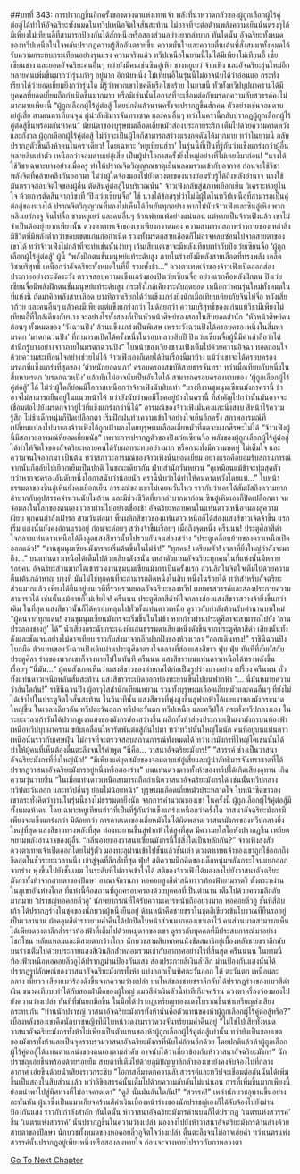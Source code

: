 ##บทที่ 343: การปรากฏขึ้นอีกครั้งของดวงตาแห่งเทพเจ้า
พลังที่น่าหวาดกลัวของผู้ถูกเลือกผู้ไร้คู่ต่อสู้ได้ทำให้อัจฉริยะทั้งหมดในทวีปเหนือจิตใจสั่นสะท้าน ไม่อาจที่จะต่อต้านพลังความเย็นนั้นตรงๆได้
มีเพียงโม่เทียนอี้ที่สามารถป้องกันได้สักหนึ่งหรือสองส่วนอย่างยากลำบาก
ทันใดนั้น อัจฉริยะทั้งหมดของทวีปเหนือในใจพลันปรากฏความรู้สึกอันตรายขึ้น ความมั่นใจและความตื่นเต้นที่สั่งสมมาทั้งหมดได้รับความกระทบกระเทือนอย่างรุนแรง
ความจริงแล้ว
ทวีปเหนือในยามนี้ไม่ได้มีเพียงโม่เทียนอี้ เซี่ยเซียนชาง และยอดอัจฉริยะคนอื่นๆ ทว่ายังมีคนเช่นซินอู๋เหิง ชางหยูเยว่ จ้าวเฟิง และอัจฉริยะรุ่นใหม่อีกหลายคนเพิ่มขึ้นมากว่ารุ่นเก่าๆ อยู่มาก
อีกนัยหนึ่ง
โม่เทียนอี้ในรุ่นนี้ไม่อาจนับได้ว่าอ่อนแอ กระทั่งเรียกได้ว่ายอดเยี่ยมยิ่งกว่ารุ่นใด
มิรู้ว่าพวกเขาโชคดีหรือโชคร้าย
ในยามนี้ ทั่วทั้งทวีปบุปผาครามได้มีบุคคลที่ยอดเยี่ยมถือกำเนิดขึ้นมากมาย หรือมิเช่นนั้นโอกาสที่จะเชื่อมต่อกับมรดกความลับสวรรค์คงไม่มากมายเพียงนี้
“ผู้ถูกเลือกผู้ไร้คู่ต่อสู้ โดยปกติแล้วนานครั้งจะปรากฏขึ้นสักคน ตัวอย่างเช่นจอมดาบเย่อู๋เสี่ย สามเนตรเทียนจุน ผู้นำลัทธิมารจันทราชาด และคนอื่นๆ ทว่าในครานี้กลับปรากฏผู้ถูกเลือกผู้ไร้คู่ต่อสู้ขึ้นพร้อมกันห้าคน”
นัยน์ตาของบุรุษผมเลือดเถี่ยหมัวส่องประกายระริก เต็มไปด้วยความคาดหวังและกังวล
ผู้ถูกเลือกผู้ไร้คู่ต่อสู้ ไม่ว่าจะเป็นผู้ใดก็สามารถสร้างแรงกดดันได้มากมาย
ทว่าในยามนี้ กลับปรากฏตัวขึ้นถึงห้าคนในคราเดียว!
โดยเฉพาะ ‘หยูเทียนฮ่าว’ ในรุ่นนี้ที่เป็นที่รู้กันว่าแข็งแกร่งกว่าผู้อื่นหลายสิบเท่าตัว เหนือกว่าจอมดาบเย่อู๋เสี่ย เป็นผู้นำโอกาสครั้งยิ่งใหญ่อย่างที่ไม่เคยมีมาก่อน!
“นางได้ใช้วิชาเฉพาะบางอย่างเมื่อครู่ ทำให้ปราณจิตวิญญาณธาตุเย็นหลอมรวมเข้ากับอากาศ ก่อนจะใช้วิชาพลังจิตที่คล้ายคลึงกันออกมา ไม่ว่าผู้ใดจ้องมองไปยังดวงตาของนางย่อมรับรู้ได้ถึงพลังอำนาจ นางใช้มันตรวจสอบจิตใจของผู้อื่น ตัดสินคู่ต่อสู้ในบริเวณนั้น”
จ้าวเฟิงกลับสู่สภาพเยือกเย็น วิเคราะห์อยู่ในใจ
ด้วยการตัดสินจากวิชาที่ ‘ปิงเว่ยเซียนจื่อ’ ใช้ นางได้ข้อสรุปว่าไม่มีผู้ใดในทวีปเหนือที่สามารถเป็นคู่ต่อสู้ของนางได้
ปราณจิตวิญญาณที่มองไม่เห็นได้ยืนยันทุกอย่าง
หากไม่นับจ้าวเฟิงและซินอู๋เหิง พวกหลิงเยว่กงจู จินไท่จื่อ ชางหยูเยว่ และคนอื่นๆ ล้วนพ่ายแพ้อย่างแน่นอน
แต่หากเป็นจ้าวเฟิงแล้ว เขาไม่จำเป็นต้องยุ่งยากเพียงนั้น
ดวงตาเทพเจ้าของเขาเพียงกวาดมอง ความสามารถสภาพร่างกายของเหล่าสิ่งมีชีวิตที่มีพลังต่ำกว่าขอบเขตแก่นก่อกำเนิด รวมทั้งมรดกสายเลือดก็ไม่อาจหลบซ่อนไปจากสายตาของเขาได้
ทว่าจ้าวเฟิงไม่กล้าที่จะทำเช่นนั้นง่ายๆ เว้นเสียแต่เขาจะมีพลังเทียบเท่ากับปิงเว่ยเซียนจื่อ ‘ผู้ถูกเลือกผู้ไร้คู่ต่อสู้’ ผู้นี้
“พลังฝึกตนขั้นมนุษย์แท้ระดับสูง ภายในร่างยังมีพลังสายเลือดที่ทรงพลัง เคล็ดวิชาบริสุทธิ์ เหนือกว่าอัจฉริยะทั้งหมดในที่นี้ รวมทั้งข้า...”
ดวงตาเทพเจ้าของจ้าวเฟิงเปิดออกส่องประกายอย่างระมัดระวัง ตรวจสอบความแข็งแกร่งของปิงเว่ยเซียนจื่อ
อย่างแรกคือพลังฝึกตน
ปิงเว่ยเซียนจื่อมีพลังฝึกตนขั้นมนุษย์แท้ระดับสูง กระทั่งใกล้เคียงระดับสุดยอด เหนือกว่าคนรุ่นใหม่ทั้งหมดในที่แห่งนี้
ถัดมาคือพลังสายเลือด บางทีอาจเรียกได้ว่าแข็งแกร่งยิ่งนักเมื่อเทียบเคียงกับจินไท่จื่อ หวังเสี่ยวก้วย และคนอื่นๆ แล้วคงมีเพียงแต่แข็งแกร่งกว่า ไม่ด้อยกว่า
ความบริสุทธิ์ของแก่นแท้วิชามีเพียงโม่เทียนอี้ที่ใกล้เคียงกับนาง จะอย่างไรทั้งสองก็เป็นหัวหน้าศิษย์ของสองในสิบยอดสำนัก
“หัวหน้าศิษย์คนก่อนๆ ทั้งหมดของ ‘วังฉวนปิง’ ล้วนแข็งแกร่งเป็นพิเศษ เพราะวังฉวนปิงได้ครอบครองหนึ่งในสี่มหามรดก ‘มรดกฉวนปิง’ ที่สามารถเปิดได้ครั้งหนึ่งในรอบหลายสิบปี ปิงเว่ยเซียนจื่อผู้นี้มีคำเล่าลือว่าได้สำนึกรู้บางอย่างจากภายในมรดกฉวนปิง”
ใบหน้าของเจียงซานเฟิงเต็มไปด้วยความอิจฉา ทอดถอนใจด้วยความสะเทือนใจอย่างช่วยไม่ได้
จ้าวเฟิงเองก็เคยได้ยินเรื่องนี้มาบ้าง
แม้ว่าเขาจะได้ครอบครองมรดกที่แข็งแกร่งที่สุดของ ‘ตำหนักยอดนภา’ ครอบครองสมบัติสายธารจันทรา ทว่าเมื่อเทียบกับหนึ่งในสี่มหามรดก ‘มรดกฉวนปิง’ แล้วมันไม่อาจนับเป็นอันใดได้
สามารถครอบครองนามของ ‘ผู้ถูกเลือกผู้ไร้คู่ต่อสู้’ ได้ ไม่ว่าผู้ใดก็ย่อมมีโอกาสเหนือกว่าจ้าวเฟิงนับสิบเท่า
“บางทีงานชุมนุมเซียนมังกรครานี้ ข้าอาจไม่สามารถยืนอยู่ในแนวหน้าได้ ทว่ายังนับว่าพอมีโชคอยู่บ้างในครานี้ ที่สำคัญไปกว่านั้นมันอาจจะเชื่อมต่อไปยังมรดกจากยู่ไว่ที่แข็งแกร่งกว่านี้ได้”
อารมณ์ของจ้าวเฟิงมั่นคงและนิ่งสงบ สีหน้าไร้ความรู้สึก
ไม่ช้าเด็กหนุ่มก็ปิดเปลือกตา เริ่มฝึกฝนทำเความเข้าใจอย่างใจเย็นอีกครั้ง
สภาพอารมณ์ที่เปลี่ยนแปลงไปมาของจ้าวเฟิงได้ถูกเฝ้ามองโดยบุรุษผมเลือดเถี่ยหมัวที่อดจะผงกศีรษะไม่ได้ “จ้าวเฟิงผู้นี้มีสภาวะอารมณ์ที่ยอดเยี่ยมนัก”
เพราะการปรากฏตัวของปิงเว่ยเซียนจื่อ พลังของผู้ถูกเลือกผู้ไร้คู่ต่อสู้ได้ทำให้จิตใจของอัจฉริยะหลายคนได้รับผลกระทบอย่างมาก หรือกระทั่งมีความหดหู่ ไม่เต็มใจ และความจนใจออกมา เป็นต้น
ทว่าสภาวะอารมณ์ของจ้าวเฟิงนั้นยอดเยี่ยม อย่างแรกคือยอมรับสถานการณ์ จากนั้นก็กลับไปเยือกเย็นเป็นปกติ
ในขณะเดียวกัน ฝ่ายสำนักวั่นหยวน
“ดูเหมือนแม้ข้าจะทุ่มสุดตัว ทว่าหากจะครองอันดับหนึ่งโอกาสนับว่าน้อยนัก ครานี้นับว่าได้ทำให้คนคาดหวังโดยแท้...”
ใบหน้าธรรมดาของซินอู๋เหินยังคงเยือกเย็น
อารมณ์ของเขาไม่เคยหวั่นไหว ราวกับว่าเคยได้สัมผัสถึงความยากลำบากกับอุปสรรคจำนวนนับไม่ถ้วน และมีช่วงชีวิตที่ยากลำบากมาก่อน
ซินอู๋เหินเองก็ปิดเปลือกตา จมจ่อมลงในโลกของตนเอง
เวลาผ่านไปอย่างเชื่องช้า
อัจฉริยะหลายคนในแท่นดาวเหนือจมลงสู่ความเงียบ
ทุกคนกำลังเฝ้ารอ
สามวันต่อมา
พื้นผลึกสีขาวของแท่นดาวเหนือก็ได้ส่องแสงสีขาวเจิดจ้าขึ้น
แรกเริ่ม แสงนั้นยังคงอ่อนแรงอยู่ ก่อนจะค่อยๆ สว่างจ้าขึ้นเรื่อยๆ
เมื่อถึงจุดหนึ่ง
ครืนนน!
ประตูศิลาสีดำใจกลางแท่นดาวเหนือได้ดึงดูดแสงสีขาวนั้นไปรวมกันจนส่องสว่าง
“ประตูเคลื่อนย้ายของดาวเหนือเปิดออกแล้ว!”
“งานชุมนุมเซียนมังกรจะเริ่มต้นขึ้นในไม่ช้า!”
“ทุกคน! เตรียมตัว! เวลาที่ยิ่งใหญ่กำลังจะมาถึง...”
บนแท่นดาวเหนือได้เต็มไปด้วยเสียงดังสนั่น
เหล่าตัวแทนอัจฉริยะทุกคนในที่แห่งนั้นมีหลายร้อยคน
อัจฉริยะส่วนมากได้เข้าร่วมงานชุมนุมเซียนมังกรเป็นครั้งแรก ส่วนลึกในจิตใจเต็มไปด้วยความตื่นเต้นกล้าหาญ
บางที
มันไม่ใช่ทุกคนที่จะสามารถติดหนึ่งในสิบ หนึ่งในร้อยได้ ทว่าสำหรับอัจฉริยะส่วนมากแล้ว เพียงได้ยืนอยู่บนเวทีที่รวบรวมยอดอัจฉริยะของทวีป เผยพรสวรรค์และส่องประกายความสามารถได้ เช่นนั้นแม้ตายก็ไม่เสียใจ!
ครืนนน
ประตูศิลาสีดำที่ใจกลางส่องแสงสีขาวสว่างจ้ายิ่งขึ้นกว่าเดิม
ในที่สุด แสงสีขาวนั้นก็ได้ครอบคลุมไปทั่วทั้งแท่นดาวเหนือ ดูราวกับกำลังต้อนรับตำนานบทใหม่
“ผู้คนจากทุกแดน! งานชุมนุมเซียนมังกรจะเริ่มขึ้นในไม่ช้า หากก้าวผ่านประตูศิลาจะสามารถไปยัง ‘ลานประลองชางกู่’ ได้”
น้ำเสียงกระฉับกระเฉงที่แสนธรรมดาเสียงหนึ่งดังขึ้นจากประตูศิลาสีดำ
เสียงนั้นทั้งดังและชัดเจนอย่างไม่อาจเทียบ ราวกับส่งมาจากอีกฝากฝั่งของห้วงเวลา
“ออกเดินทาง!”
ราชินีฉวนปิงโบกมือ ตัวแทนของวังฉวนปิงเดินผ่านประตูศิลาตรงใจกลางที่ส่องแสงสีขาว
ฟุ่บ ฟุ่บ
ทันทีที่สัมผัสกับประตูศิลา ร่างของพวกเขาก็จางหายไปในทันที
ครืนนน
แสงสีขาวบนแท่นดาวเหนือได้ทรงพลังขึ้นเรื่อยๆ
“นี่มัน...”
ผู้คนสังเกตเห็นว่าแสงสีขาวของค่ายกลได้ก่อเป็นรูปร่างบางอย่าง
เปรี้ยง ครืนนน
ทั่วทั้งแท่นดาวเหนือพลันสั่นสะท้าน แสงสีขาวระเบิดออกท่องทะยานขึ้นไปบนฟากฟ้า
“... นี่มันหมายความว่าอันใดกัน!”
ราชินีฉวนปิง ผู้อาวุโสสำนักเทียนหยวน รวมทั้งบุรุษผมเลือดเถี่ยหมัวและคนอื่นๆ ที่ยังไม่ได้เข้าไปในประตูจิตใจสั่นสะท้าน
ในวินาทีนั้น
แสงสีขาวที่พุ่งสูงขึ้นสู่ฟากฟ้าได้เผยเงาของมังกรขนาดใหญ่ขึ้น
ในเวลาเดียวกัน
ทวีปตะวันออก ทวีปตะวันตก ทวีปเหนือ และทวีปใต้ กระทั่งทวีปกลางเอง ในระยะเวลาเก้าวันได้ปรากฏเงาแสงของมังกรส่องสว่างขึ้น
ผลึกทั้งห้าส่องประกายเป็นเงามังกรบนท้องฟ้าเหนือทวีปบุปผาคราม ขยับเคลื่อนไหวรัดพันต่อสู้กันไปมา
ทว่าทวีปนั้นใหญ่โตนัก คนที่อยู่บนแท่นดาวเหนือนั้นราวกับเศษฝุ่น ไม่อาจที่จะตรวจสอบสถานการณ์ทั้งหมดได้
ทว่าเงามังกรที่ใหญ่โตเช่นนั้นได้ทำให้ผู้คนที่เห็นต้องตื่นตะลึงจนไร้คำพูด
“นี่คือ... วาสนาอัจฉริยะมังกร!”
“สวรรค์ ช่างเป็นวาสนาอัจฉริยะมังกรที่ยิ่งใหญ่นัก!”
“มีเพียงแค่ยุคสมัยของจอมดาบเย่อู๋เสี่ยและผู้นำลัทธิมารจันทราชาดที่ได้ปรากฏวาสนาอัจฉริยะมังกรอยู่หนึ่งหรือสองร่าง”
บนแท่นดวงดาวทั้งห้าของทวีปได้เกิดเสียงอุทาน เกิดความวุ่นวายขึ้น
“ในเมื่อแท่นดาวเหนือสามารถถือกำเนิดวาสนาอัจฉริยะมังกรได้ เช่นนั้นทวีปกลาง ทวีปตะวันออก และทวีปอื่นๆ ย่อมไม่น้อยหน้า”
บุรุษผมเลือดเถี่ยหมัวประหลาดใจ ใบหน้าซีดขาวลง
เขากระทั่งคิดว่างานในรุ่นนี้ช่างไม่ธรรมดายิ่งนัก
จากการคำนวณของเขา
ในครั้งนี้ ผู้ถูกเลือกผู้ไร้คู่ต่อสู้มีทั้งหมดห้าคน โดยเฉพาะหยูเทียนฮ่าวที่เป็นที่รู้กันว่าแข็งแกร่งเหนือกว่าครั้งใด วาสนาอัจฉริยะมังกรมีเพียงจะแข็งแกร่งกว่า มิด้อยกว่า
การคาดเดาของเถี่ยหมัวไม่ได้ผิดพลาด
วาสนามังกรของทวีปกลางยิ่งใหญ่ที่สุด แสงสีขาวทรงพลังที่สุด ท่องทะยานขึ้นสู่ฟากฟ้าได้สูงที่สุด มีความยโสโอหังปรากฏขึ้น เหยียดหยามพลังอำนาจของผู้อื่น
“กลิ่นอายของวาสนาเซียนมังกรนี้ใช้สิ่งใดเป็นหลักกัน?”
จ้าวเฟิงสงสัย ดวงตาเทพเจ้าเปิดออกโดยไม่รู้ตัว มองทะลุผ่านเข้าไปชั้นแล้วชั้นเล่า
ดวงตาเทพเจ้าของเขาถูกใช้ออกถึงขีดสุดในชั่วระยะเวลาหนึ่ง เข้าสู่จุดที่ลึกล้ำที่สุด
ฟุ่บ!
สติความนึกคิดของเด็กหนุ่มพลันกระโจนแยกออกจากร่าง พุ่งขึ้นไปยังชั้นเมฆ
ในระดับที่ไม่อาจเข้าใจได้ สติของจ้าวเฟิงได้มองลงไปยังวาสนาอัจฉริยะมังกรทั้งห้าจากสายตาของปักษา
อาณาจักรนภา
หอคอยสูงสีดำสนิทราวท้องฟ้ายามราตรี ตั้งตระหง่านในภูเขาอันห่างไกล
ที่แห่งนี้คือสถานที่ถูกครอบครองด้วยบุคคลที่เป็นตำนาน เต็มไปด้วยความลึกลับมากมาย ‘ปราชญ์หอคอยลิ่วอู’ นักพยากรณ์ที่ได้รับความเคารพนับถืออย่างมาก
หอคอยลิ่วอู ชั้นที่สี่สิบเก้า ได้ปรากฏร่างในชุดของนักบวชผู้หนึ่งยืนอยู่
ด้านหน้าคือชายชราในชุดสีเขียวเข้มโบราณที่ยืนรออยู่เป็นเวลานาน ผ้าคลุมสีดำราวยามค่ำคืนได้ปกปิดใบหน้าส่วนมากของเขาเอาไว้
คนส่วนมากสามารถเห็นได้เพียงดวงตาลึกล้ำราวท้องฟ้าที่เต็มไปด้วยหมู่ดาวของเขา ดูราวกับบุคคลที่มีประสบการณ์มาอย่างโชกโชน หลักแหลมและมีสายตากว้างไกล
นักบวชสามสิบหกคนนั่งขัดสมาธิอยู่เบื้องหลังชายชราลึกลับ บนร่างเต็มไปด้วยประกายแสงสีเงินลึกล้ำหลอมรวมเข้ากับอากาศอย่างไร้ที่สิ้นสุด
ครืนนนน
ในยามนี้ ท้องฟ้าเหนือหอคอยลิ่วอูได้ปรากฏม่านป้องกันแสง ส่องประกายสีเงินล้ำลึก
ม่านป้องกันแสงนั้นได้ปรากฏรูปลักษณ์ของวาสนาอัจฉริยะมังกรทั้งห้า แบ่งออกเป็นทิศตะวันออก ใต้ ตะวันตก เหนือและกลาง
เมี้ยวว
เสียงแมวร้องดังขึ้นจากความว่างเปล่า
บนไหล่ของชายชราลึกลับได้ปรากฏร่างของแมวสีดำเงิน ขนาดเทียบเท่าได้กับสองฝ่ามือของผู้ใหญ่
แมวสีดำเงินตัวนี้ท่าทีเกียจคร้าน ดวงตาหรี่ลงจ้องมองไปยังความว่างเปล่า
ทันทีที่มันยกมือขึ้น ในมือได้ปรากฏเหรียญทองแดงโบราณขึ้นห้าเหรียญส่งเสียงกระทบกัน
“ท่านนักปราชญ์ วาสนาอัจฉริยะมังกรทั้งห้านั่นคือตัวแทนของห้าผู้ถูกเลือกผู้ไร้คู่ต่อสู้หรือ?”
เบื้องหลังของเขาคือนักบวชหญิงที่มีใบหน้างดงามราวดวงจันทร์ยามค่ำคืนอยู่
“ไม่ใช่ไปเสียทั้งหมด วาสนาอัจฉริยะมังกรทั้งห้าไม่เพียงเป็นตัวแทนของห้าผู้ถูกเลือกผู้ไร้คู่ต่อสู้เท่านั้น ทว่ายังเป็นขอบเขตของมังกรทั้งห้าและเป็นจุดรวบรวมวาสนาอัจฉริยะมังกรที่นับไม่ถ้วนอีกด้วย โดยปกติแล้วห้าผู้ถูกเลือกผู้ไร้คู่ต่อสู้ได้แทนตำแหน่งของตนเองตามลำดับ อาจนับได้ว่าเกี่ยวข้องกับห้าวาสนาอัจฉริยะมังกร”
นักปราชญ์เอ่ยขึ้นพร้อมด้วยรอยยิ้ม
สายตาที่เต็มไปด้วยภูมิปัญญาลึกล้ำของเขายังคงจับจ้องไปที่กลางอากาศ เอ่ยขึ้นด้วยน้ำเสียงราวกระซิบ “โอกาสที่มรดกความลับสวรรค์และทวีปจะเชื่อมต่อกันนั้นได้เพิ่มขึ้นเป็นสองในสิบส่วนแล้ว ทว่าลิขิตสรรค์นั้นเต็มไปด้วยความลับอันไม่แน่นอน การที่เพิ่มขึ้นมากเพียงนี้ย่อมนำพาไปสู่ทิศทางที่ไม่อาจคาดเดา”
“ดูสิ นั่นมันอันใดกัน!”
“สวรรค์!”
เหล่านักบวชอุทานขึ้นอย่างกะทันหัน
ผู้นำซึ่งเป็นแมวเกียจคร้านสีดำเงินเบื้องหน้าร่างของนักปราชญ์เองก็ได้จับจ้องไปยังม่านป้องกันแสง ราวกับกำลังสำลัก
ทันใดนั้น ห้าวาสนาอัจฉริยะมังกรด้านบนก็ได้ปรากฏ ‘เนตรแห่งสวรรค์’ ขึ้น
‘เนตรแห่งสวรรค์’ นั้นปรากฏขึ้นในความว่างเปล่า มองลงไปยังห้าวาสนาอัจฉริยะมังกรด้านล่างด้วยสายตาของปักษา
นักบวชทั้งหมดของหอคอยลิ่วอูจิตใจว่างเปล่า ตื่นตะลึงจนไม่อาจเอ่ยคำ
ทว่าเนตรแห่งสวรรค์นั้นปรากฏอยู่เพียงหนึ่งหรือสองลมหายใจ ก่อนจะจางหายไปราวกับภาพลวงตา


[Go To Next Chapter]( ./123.md)